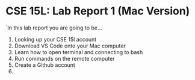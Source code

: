 # CSE 15L: Lab Report 1 (Mac Version) 
`In this lab report you are going to be...
1. Looking up your CSE 15l account 
2. Download VS Code onto your Mac computer 
3. Learn how to open terminal and connecting to bash 
4. Run commands on the remote computer 
5. Create a Github account
6. 
